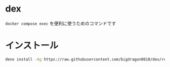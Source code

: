 # dex
`docker compose exec` を便利に使うためのコマンドです

# インストール
```sh
deno install -Ag https://raw.githubusercontent.com/bigdragon0610/dex/refs/heads/main/dex.ts
```
